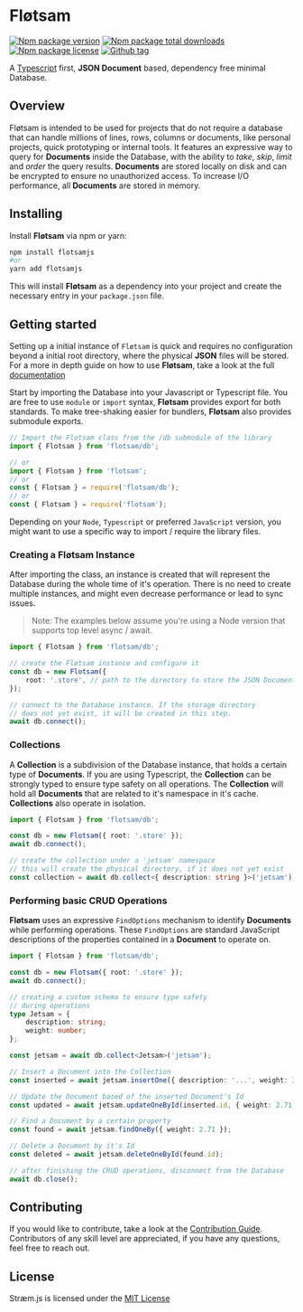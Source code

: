 <!-- @format -->

# Fløtsam

[![Npm package version](https://badgen.net/npm/v/flotsamjs)](https://www.npmjs.com/package/flotsamjs)
[![Npm package total downloads](https://badgen.net/npm/dt/flotsamjs)](https://npmjs.com/package/flotsamjs)
[![Npm package license](https://badgen.net/npm/license/flotsamjs)](https://npmjs.com/package/flotsamjs)
[![Github tag](https://badgen.net/github/tag/iamsebastiandev/flotsam)](https://github.com/iamsebastiandev/flotsam/tags)

A [Typescript](https://www.typescriptlang.org) first, **JSON Document** based, dependency free minimal Database.

## Overview

Fløtsam is intended to be used for projects that do not require a database that can handle millions of lines, rows, columns or documents, like personal projects, quick prototyping or internal tools. It features an expressive way to query for **Documents** inside the Database, with the ability to _take_, _skip_, _limit_ and _order_ the query results. **Documents** are stored locally on disk and can be encrypted to ensure no unauthorized access. To increase I/O performance, all **Documents** are stored in memory.

## Installing

Install **Fløtsam** via npm or yarn:

```bash
npm install flotsamjs
#or
yarn add flotsamjs
```

This will install **Fløtsam** as a dependency into your project and create the necessary entry in your `package.json` file.

## Getting started

Setting up a initial instance of `Fløtsam` is quick and requires no configuration beyond a initial root directory, where the physical **JSON** files will be stored. For a more in depth guide on how to use **Fløtsam**, take a look at the full [documentation](./docs/readme.md)

Start by importing the Database into your Javascript or Typescript file. You are free to use `module` or `import` syntax, **Fløtsam** provides export for both standards. To make tree-shaking easier for bundlers, **Fløtsam** also provides submodule exports.

```ts
// Import the Flotsam class from the /db submodule of the library
import { Flotsam } from 'flotsam/db';

// or
import { Flotsam } from 'flotsam';
// or
const { Flotsam } = require('flotsam/db');
// or
const { Flotsam } = require('flotsam');
```

Depending on your `Node`, `Typescript` or preferred `JavaScript` version, you might want to use a specific way to import / require the library files.

### Creating a Fløtsam Instance

After importing the class, an instance is created that will represent the Database during the whole time of it's operation. There is no need to create multiple instances, and might even decrease performance or lead to sync issues.

> Note: The examples below assume you're using a Node version that supports top level async / await.

```ts
import { Flotsam } from 'flotsam/db';

// create the Fløtsam instance and configure it
const db = new Flotsam({
    root: '.store', // path to the directory to store the JSON Documents
});

// connect to the Database instance. If the storage directory
// does not yet exist, it will be created in this step.
await db.connect();
```

### Collections

A **Collection** is a subdivision of the Database instance, that holds a certain type of **Documents**. If you are using Typescript, the **Collection** can be strongly typed to ensure type safety on all operations. The **Collection** will hold all **Documents** that are related to it's namespace in it's cache. **Collections** also operate in isolation.

```ts
import { Flotsam } from 'flotsam/db';

const db = new Flotsam({ root: '.store' });
await db.connect();

// create the collection under a 'jetsam' namespace
// this will create the physical directory, if it does not yet exist
const collection = await db.collect<{ description: string }>('jetsam');
```

### Performing basic CRUD Operations

**Fløtsam** uses an expressive `FindOptions` mechanism to identify **Documents** while performing operations. These `FindOptions` are standard JavaScript descriptions of the properties contained in a **Document** to operate on.

```ts
import { Flotsam } from 'flotsam/db';

const db = new Flotsam({ root: '.store' });
await db.connect();

// creating a custom schema to ensure type safety
// during operations
type Jetsam = {
    description: string;
    weight: number;
};

const jetsam = await db.collect<Jetsam>('jetsam');

// Insert a Document into the Collection
const inserted = await jetsam.insertOne({ description: '...', weight: 3.14 });

// Update the Document based of the inserted Document's Id
const updated = await jetsam.updateOneById(inserted.id, { weight: 2.71 });

// Find a Document by a certain property
const found = await jetsam.findOneBy({ weight: 2.71 });

// Delete a Document by it's Id
const deleted = await jetsam.deleteOneById(found.id);

// after finishing the CRUD operations, disconnect from the Database
await db.close();
```

## Contributing

If you would like to contribute, take a look at the [Contribution Guide](./contributing.md). Contributors of any skill level are
appreciated, if you have any questions, feel free to reach out.

## License

Stræm.js is licensed under the [MIT License](https://opensource.org/licenses/MIT)
